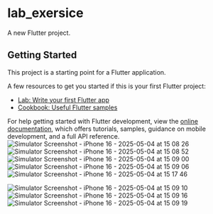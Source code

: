 # lab_exersice

A new Flutter project.

## Getting Started

This project is a starting point for a Flutter application.

A few resources to get you started if this is your first Flutter project:

- [Lab: Write your first Flutter app](https://docs.flutter.dev/get-started/codelab)
- [Cookbook: Useful Flutter samples](https://docs.flutter.dev/cookbook)

For help getting started with Flutter development, view the
[online documentation](https://docs.flutter.dev/), which offers tutorials,
samples, guidance on mobile development, and a full API reference.
![Simulator Screenshot - iPhone 16 - 2025-05-04 at 15 08 26](https://github.com/user-attachments/assets/ab41fc60-c90d-4175-beb6-f74d34257cc1)
![Simulator Screenshot - iPhone 16 - 2025-05-04 at 15 08 52](https://github.com/user-attachments/assets/81ec4f73-4234-4c07-b7df-a3d2f3ff4024)
![Simulator Screenshot - iPhone 16 - 2025-05-04 at 15 09 00](https://github.com/user-attachments/assets/767248c5-4f71-47b3-9814-7828568723db)
![Simulator Screenshot - iPhone 16 - 2025-05-04 at 15 09 06](https://github.com/user-attachments/assets/f3bf2d16-5865-449e-ae05-2c92327320e1)
![Simulator Screenshot - iPhone 16 - 2025-05-04 at 15 17 46](https://github.com/user-attachments/assets/dc2a0300-6531-43cd-a5ef-142b52624912)


![Simulator Screenshot - iPhone 16 - 2025-05-04 at 15 09 10](https://github.com/user-attachments/assets/271638c4-8304-4a4a-ae72-9d03060c14d9)
![Simulator Screenshot - iPhone 16 - 2025-05-04 at 15 09 16](https://github.com/user-attachments/assets/0e781762-3332-4a7f-be04-6f30eb13f4ef)
![Simulator Screenshot - iPhone 16 - 2025-05-04 at 15 09 19](https://github.com/user-attachments/assets/f7204ea2-dbc8-4e78-93db-f974b658c68a)


